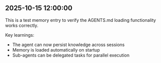## 2025-10-15 12:00:00

This is a test memory entry to verify the AGENTS.md loading functionality works correctly.

Key learnings:
- The agent can now persist knowledge across sessions
- Memory is loaded automatically on startup
- Sub-agents can be delegated tasks for parallel execution
